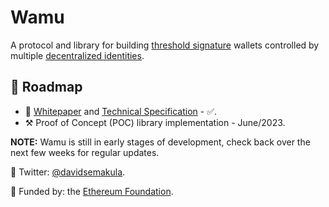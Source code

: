 # Wamu

A protocol and library for building [threshold signature](https://academy.binance.com/en/articles/threshold-signatures-explained) wallets controlled by multiple [decentralized identities](https://ethereum.org/en/decentralized-identity/).

## 🚀 Roadmap
- 📖 [Whitepaper](https://wamu.tech/whitepaper) and [Technical Specification](https://wamu.tech/specification) - ✅.
- ⚒️ Proof of Concept (POC) library implementation - June/2023.

**NOTE:** Wamu is still in early stages of development, check back over the next few weeks for regular updates.

💬 Twitter: [@davidsemakula](https://twitter.com/davidsemakula).

🌱 Funded by: the [Ethereum Foundation](https://esp.ethereum.foundation/).